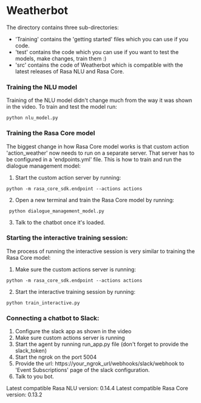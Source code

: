 # Weatherbot 


The directory contains three sub-directories:

- 'Training' contains the 'getting started' files which you can use if you code.
- 'test' contains the code which you can use if you want to test the models, make changes, train them :)
- 'src' contains the code of Weatherbot  which is compatible with the latest releases of Rasa NLU and Rasa Core.




### Training the NLU model

Training of the NLU model didn't change much from the way it was shown in the video. To train and test the model run:  

``` python nlu_model.py ```

### Training the Rasa Core model

The biggest change in how Rasa Core model works is that custom action 'action_weather' now needs to run on a separate server. 
That server has to be configured in a 'endpoints.yml' file.  This is how to train and run the dialogue management model:  

1. Start the custom action server by running:  

``` python -m rasa_core_sdk.endpoint --actions actions ```  

2. Open a new terminal and train the Rasa Core model by running:  

``` python dialogue_management_model.py```  
 
3. Talk to the chatbot once it's loaded.  

### Starting the interactive training session:

The process of running the interactive session is very similar to training the Rasa Core model:
1. Make sure the custom actions server is running:  

``` python -m rasa_core_sdk.endpoint --actions actions ```  

2. Start the interactive training session by running:  

``` python train_interactive.py ```  

### Connecting a chatbot to Slack:
1. Configure the slack app as shown in the video  
2. Make sure custom actions server is running  
3. Start the agent by running run_app.py file (don't forget to provide the slack_token)  
4. Start the ngrok on the port 5004  
5. Provide the url: https://your_ngrok_url/webhooks/slack/webhook to 'Event Subscriptions' page of the slack configuration.  
6. Talk to you bot.  


Latest compatible Rasa NLU version: 0.14.4
Latest compatible Rasa Core version: 0.13.2





